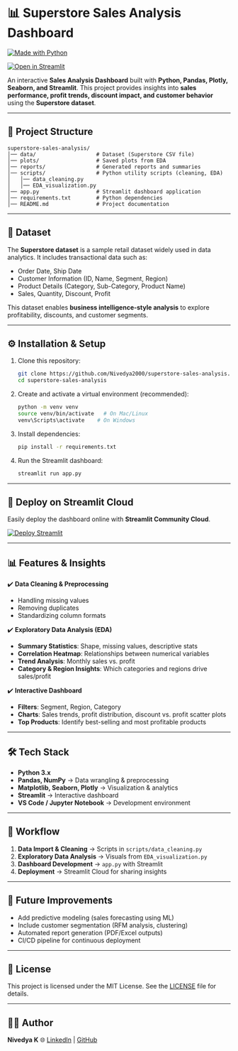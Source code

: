 
# 📊 Superstore Sales Analysis Dashboard

[![Made with Python](https://img.shields.io/badge/Made%20with-Python-blue)](https://www.python.org/)

[![Open in Streamlit](https://static.streamlit.io/badges/streamlit_badge_black_white.svg)](https://nivedya2000-superstore-sales-analysis.streamlit.app)


An interactive **Sales Analysis Dashboard** built with **Python, Pandas, Plotly, Seaborn, and Streamlit**.
This project provides insights into **sales performance, profit trends, discount impact, and customer behavior** using the **Superstore dataset**.

---

## 📂 Project Structure

```text
superstore-sales-analysis/
│── data/                   # Dataset (Superstore CSV file)
│── plots/                  # Saved plots from EDA
│── reports/                # Generated reports and summaries
│── scripts/                # Python utility scripts (cleaning, EDA)
│   │── data_cleaning.py
│   │── EDA_visualization.py
│── app.py                  # Streamlit dashboard application
│── requirements.txt        # Python dependencies
│── README.md               # Project documentation
```

---

## 📑 Dataset

The **Superstore dataset** is a sample retail dataset widely used in data analytics.
It includes transactional data such as:

* Order Date, Ship Date
* Customer Information (ID, Name, Segment, Region)
* Product Details (Category, Sub-Category, Product Name)
* Sales, Quantity, Discount, Profit

This dataset enables **business intelligence-style analysis** to explore profitability, discounts, and customer segments.

---

## ⚙️ Installation & Setup

1. Clone this repository:

   ```bash
   git clone https://github.com/Nivedya2000/superstore-sales-analysis.git
   cd superstore-sales-analysis
   ```

2. Create and activate a virtual environment (recommended):

   ```bash
   python -m venv venv
   source venv/bin/activate   # On Mac/Linux
   venv\Scripts\activate    # On Windows
   ```

3. Install dependencies:

   ```bash
   pip install -r requirements.txt
   ```

4. Run the Streamlit dashboard:

   ```bash
   streamlit run app.py
   ```

---

## 🚀 Deploy on Streamlit Cloud

Easily deploy the dashboard online with **Streamlit Community Cloud**.

[![Deploy Streamlit](https://static.streamlit.io/badges/streamlit_badge_black_white.svg)](https://share.streamlit.io/Nivedya2000/superstore-sales-analysis/main/app.py)

---

## 📊 Features & Insights

✔️ **Data Cleaning & Preprocessing**

* Handling missing values
* Removing duplicates
* Standardizing column formats

✔️ **Exploratory Data Analysis (EDA)**

* **Summary Statistics**: Shape, missing values, descriptive stats
* **Correlation Heatmap**: Relationships between numerical variables
* **Trend Analysis**: Monthly sales vs. profit
* **Category & Region Insights**: Which categories and regions drive sales/profit

✔️ **Interactive Dashboard**

* **Filters**: Segment, Region, Category
* **Charts**: Sales trends, profit distribution, discount vs. profit scatter plots
* **Top Products**: Identify best-selling and most profitable products

---

## 🛠️ Tech Stack

* **Python 3.x**
* **Pandas, NumPy** → Data wrangling & preprocessing
* **Matplotlib, Seaborn, Plotly** → Visualization & analytics
* **Streamlit** → Interactive dashboard
* **VS Code / Jupyter Notebook** → Development environment

---


## 📌 Workflow

1. **Data Import & Cleaning** → Scripts in `scripts/data_cleaning.py`
2. **Exploratory Data Analysis** → Visuals from `EDA_visualization.py`
3. **Dashboard Development** → `app.py` with Streamlit
4. **Deployment** → Streamlit Cloud for sharing insights

---

## 🔮 Future Improvements

* Add predictive modeling (sales forecasting using ML)
* Include customer segmentation (RFM analysis, clustering)
* Automated report generation (PDF/Excel outputs)
* CI/CD pipeline for continuous deployment

---

## 📝 License

This project is licensed under the MIT License.
See the [LICENSE](LICENSE) file for details.

---

## 👩‍💻 Author

**Nivedya K**
🌐 [LinkedIn](https://www.linkedin.com/in/nivedya-k) | [GitHub](https://github.com/Nivedya2000)


